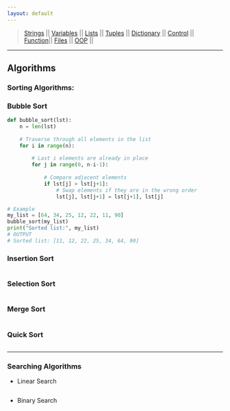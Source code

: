 ```yaml
---
layout: default
---
```

> [Strings](./strings.html) || [Variables](./variables.html) || [Lists](./lists.html) || [Tuples](./tuples.html) || [Dictionary](./dictionary.html) ||
>  [Control](./control.html) || [Function](./function.html)|| [Files](./files.html) || [OOP](./oop.html) ||

***

## Algorithms

### Sorting Algorithms:

### Bubble Sort
```python
def bubble_sort(lst):
    n = len(lst)
    
    # Traverse through all elements in the list
    for i in range(n):
        
        # Last i elements are already in place
        for j in range(0, n-i-1):
            
            # Compare adjacent elements
            if lst[j] > lst[j+1]:
                # Swap elements if they are in the wrong order
                lst[j], lst[j+1] = lst[j+1], lst[j]

# Example
my_list = [64, 34, 25, 12, 22, 11, 90]
bubble_sort(my_list)
print("Sorted list:", my_list)
# OUTPUT
# Sorted list: [11, 12, 22, 25, 34, 64, 90]
```

### Insertion Sort
```python
```
### Selection Sort
```python
```
### Merge Sort
```python
```
### Quick Sort
```python
```

***

### Searching Algorithms

- Linear Search
```python
```

- Binary Search
```python
```
